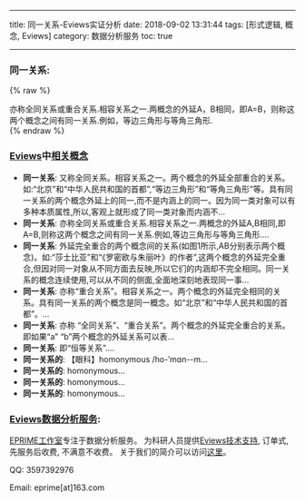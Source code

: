 
---
title: 同一关系-Eviews实证分析
date: 2018-09-02 13:31:44
tags: [形式逻辑, 概念, Eviews]
category: 数据分析服务
toc: true

---



<span></span>
<!-- more -->



### 同一关系:

{% raw %}
<div class="p1">亦称全同关系或重合关系.相容关系之一.两概念的外延A，B相同，即A=B，则称这两个概念之间有同一关系.例如，等边三角形与等角三角形.</div>
{% endraw %}



### [Eviews](/tags/Eviews/)中[相关概念](/categories/数据分析服务)

- **同一关系**: 又称全同关系。相容关系之一。两个概念的外延全部重合的关系。如:“北京”和“中华人民共和国的首都”,“等边三角形”和“等角三角形”等。具有同一关系的两个概念外延上的同一,而不是内涵上的同一。因为同一类对象可以有多种本质属性,所以,客观上就形成了同一类对象而内涵不...
- **同一关系**: 亦称全同关系或重合关系.相容关系之一.两概念的外延A,B相同,即A=B,则称这两个概念之间有同一关系.例如,等边三角形与等角三角形....
- **同一关系**: 外延完全重合的两个概念间的关系(如图1所示,AB分别表示两个概念)。如:“莎士比亚”和“《罗密欧与朱丽叶》的作者”,这两个概念的外延完全重合,但因对同一对象从不同方面去反映,所以它们的内涵却不完全相同。同一关系的概念连续使用,可以从不同的侧面,全面地深刻地表现同一事...
- **同一关系**: 亦称“重合关系”。相容关系之一。两个概念的外延完全相同的关系。具有同一关系的两个概念是同一概念。如“北京”和“中华人民共和国的首都”。...
- **同一关系**: 亦称 “全同关系”、“重合关系”。两个概念的外延完全重合的关系。即如果“a” “b”两个概念的外延关系可以表...
- **同一关系**: 即“恒等关系”....
- **同一关系的**: 【眼科】homonymous /ho-′mɑn--m...
- **同一关系的**: homonymous...
- **同一关系的**: homonymous...
- **同一关系的**: homonymous...




### [Eviews](/tags/Eviews/)[数据分析服务](/categories/数据分析服务/):
[EPRIME工作室](http://eprime.cn/)专注于数据分析服务。
为科研人员提供[Eviews技术支持](http://eprime.cn/2018/08/18/EPRIME工作室Eviews代做服务详情/), 订单式, 先服务后收费, 不满意不收费。
关于我们的简介可以访问[这里](http://eprime.cn/2018/08/17/关于EPRIME工作室/)。

QQ: 3597392976

Email: eprime[at]163.com


